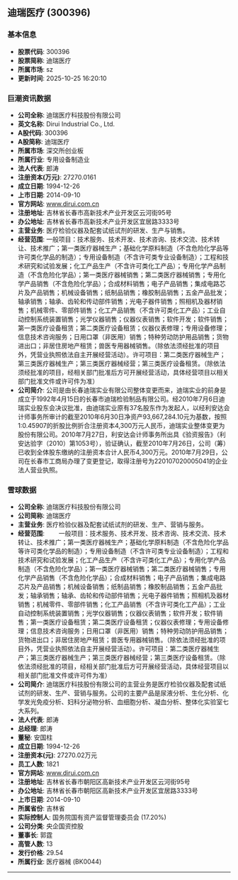## 迪瑞医疗 (300396)

### 基本信息

- **股票代码**: 300396
- **股票简称**: 迪瑞医疗
- **所属市场**: sz
- **更新时间**: 2025-10-25 16:20:10

### 巨潮资讯数据

- **公司全称**: 迪瑞医疗科技股份有限公司
- **英文名称**: Dirui Industrial Co., Ltd.
- **A股代码**: 300396
- **A股简称**: 迪瑞医疗
- **所属市场**: 深交所创业板
- **所属行业**: 专用设备制造业
- **法人代表**: 郎涛
- **注册资本(万元)**: 27270.0161
- **成立日期**: 1994-12-26
- **上市日期**: 2014-09-10
- **官方网站**: www.dirui.com.cn
- **注册地址**: 吉林省长春市高新技术产业开发区云河街95号
- **办公地址**: 吉林省长春市高新技术产业开发区宜居路3333号
- **主营业务**: 医疗检验仪器及配套试纸试剂的研发、生产与销售。
- **经营范围**: 一般项目：技术服务、技术开发、技术咨询、技术交流、技术转让、技术推广；第一类医疗器械生产；基础化学原料制造（不含危险化学品等许可类化学品的制造）；专用设备制造（不含许可类专业设备制造）；工程和技术研究和试验发展；化工产品生产（不含许可类化工产品）；专用化学产品制造（不含危险化学品）；第一类医疗器械销售；第二类医疗器械销售；专用化学产品销售（不含危险化学品）；合成材料销售；电子产品销售；集成电路芯片及产品销售；机械设备销售；纸制品销售；橡胶制品销售；五金产品批发；轴承销售；轴承、齿轮和传动部件销售；光电子器件销售；照相机及器材销售；机械零件、零部件销售；化工产品销售（不含许可类化工产品）；工业自动控制系统装置销售；光学仪器销售；仪器仪表销售；软件开发；软件销售；第一类医疗设备租赁；第二类医疗设备租赁；仪器仪表修理；专用设备修理；信息技术咨询服务；日用口罩（非医用）销售；特种劳动防护用品销售；货物进出口；非居住房地产租赁；兽医专用器械销售。（除依法须经批准的项目外，凭营业执照依法自主开展经营活动）。许可项目：第二类医疗器械生产；第三类医疗器械生产；第三类医疗器械经营；第三类医疗设备租赁。（除依法须经批准的项目，经相关部门批准后方可开展经营活动，具体经营项目以相关部门批准文件或许可件为准）
- **公司简介**: 公司是由长春迪瑞实业有限公司整体变更而来，迪瑞实业的前身是成立于1992年4月15日的长春市迪瑞检验制品有限公司。经2010年7月6日迪瑞实业股东会决议批准，由迪瑞实业原有37名股东作为发起人，以经利安达会计师事务所审计的截至2010年6月30日净资产93,667,284.10元为基数，按照1:0.45907的折股比例折合注册资本4,300万元人民币，迪瑞实业整体变更为股份有限公司。2010年7月27日，利安达会计师事务所出具《验资报告》（利安达验字（2010）第1053号），验证确认，截至2010年7月26日，公司（筹）已收到全体股东缴纳的注册资本合计人民币4,300万元。2010年7月29日，公司在长春市工商局办理了变更登记，取得注册号为220107020005041的企业法人营业执照。

### 雪球数据

- **公司全称**: 迪瑞医疗科技股份有限公司
- **公司简称**: 迪瑞医疗
- **主营业务**: 医疗检验仪器及配套试纸试剂的研发、生产、营销与服务。
- **经营范围**: 　　一般项目：技术服务、技术开发、技术咨询、技术交流、技术转让、技术推广；第一类医疗器械生产；基础化学原料制造（不含危险化学品等许可类化学品的制造）；专用设备制造（不含许可类专业设备制造）；工程和技术研究和试验发展；化工产品生产（不含许可类化工产品）；专用化学产品制造（不含危险化学品）；第一类医疗器械销售；第二类医疗器械销售；专用化学产品销售（不含危险化学品）；合成材料销售；电子产品销售；集成电路芯片及产品销售；机械设备销售；纸制品销售；橡胶制品销售；五金产品批发；轴承销售；轴承、齿轮和传动部件销售；光电子器件销售；照相机及器材销售；机械零件、零部件销售；化工产品销售（不含许可类化工产品）；工业自动控制系统装置销售；光学仪器销售；仪器仪表销售；软件开发；软件销售；第一类医疗设备租赁；第二类医疗设备租赁；仪器仪表修理；专用设备修理；信息技术咨询服务；日用口罩（非医用）销售；特种劳动防护用品销售；货物进出口；非居住房地产租赁；兽医专用器械销售。（除依法须经批准的项目外，凭营业执照依法自主开展经营活动）。许可项目：第二类医疗器械生产；第三类医疗器械生产；第三类医疗器械经营；第三类医疗设备租赁。（除依法须经批准的项目，经相关部门批准后方可开展经营活动，具体经营项目以相关部门批准文件或许可件为准）
- **公司简介**: 迪瑞医疗科技股份有限公司的主营业务是医疗检验仪器及配套试纸试剂的研发、生产、营销与服务。公司的主要产品是尿液分析、生化分析、化学发光免疫分析、妇科分泌物分析、血细胞分析、凝血分析、整体化实验室七大系列。
- **法人代表**: 郎涛
- **总经理**: 郎涛
- **董秘**: 安国柱
- **成立日期**: 1994-12-26
- **注册资本(元)**: 27270.02万元
- **员工人数**: 1821
- **官方网站**: www.dirui.com.cn
- **注册地址**: 吉林省长春市朝阳区高新技术产业开发区云河街95号
- **办公地址**: 吉林省长春市朝阳区高新技术产业开发区宜居路3333号
- **上市日期**: 2014-09-10
- **所属省份**: 吉林省
- **实际控制人**: 国务院国有资产监督管理委员会 (17.20%)
- **公司分类**: 央企国资控股
- **董事长**: 郭霆
- **高管人数**: 13
- **发行价格**: 29.54
- **所属行业**: 医疗器械 (BK0044)

---